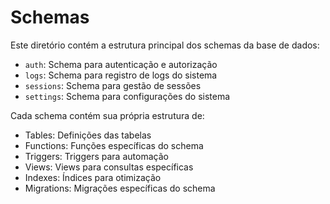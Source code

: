 # Schemas

Este diretório contém a estrutura principal dos schemas da base de dados:

- `auth`: Schema para autenticação e autorização
- `logs`: Schema para registro de logs do sistema
- `sessions`: Schema para gestão de sessões
- `settings`: Schema para configurações do sistema

Cada schema contém sua própria estrutura de:
- Tables: Definições das tabelas
- Functions: Funções específicas do schema
- Triggers: Triggers para automação
- Views: Views para consultas específicas
- Indexes: Índices para otimização
- Migrations: Migrações específicas do schema
